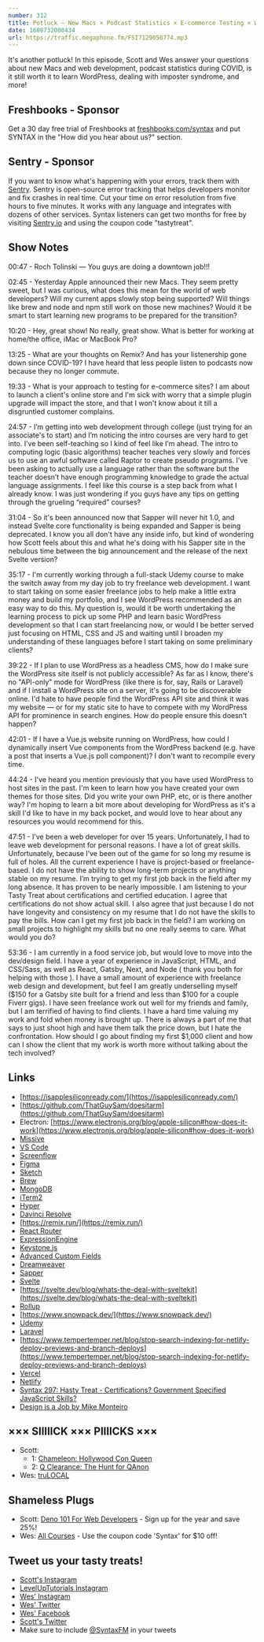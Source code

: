 ```yaml
---
number: 312
title: Potluck — New Macs × Podcast Statistics × E-commerce Testing × WordPress × Charging More × Learning Web Dev × More!
date: 1608732000434
url: https://traffic.megaphone.fm/FSI7129050774.mp3
---
```


It's another potluck! In this episode, Scott and Wes answer your questions about new Macs and web development, podcast statistics during COVID, is it still worth it to learn WordPress, dealing with imposter syndrome, and more!

## Freshbooks - Sponsor
Get a 30 day free trial of Freshbooks at [freshbooks.com/syntax](https://freshbooks.com/syntax) and put SYNTAX in the "How did you hear about us?" section.

## Sentry - Sponsor
If you want to know what's happening with your errors, track them with [Sentry](https://sentry.io/). Sentry is open-source error tracking that helps developers monitor and fix crashes in real time. Cut your time on error resolution from five hours to five minutes. It works with any language and integrates with dozens of other services. Syntax listeners can get two months for free by visiting [Sentry.io](https://sentry.io/) and using the coupon code "tastytreat".

## Show Notes
00:47 - Roch Tolinski — You guys are doing a downtown job!!!

02:45 - Yesterday Apple announced their new Macs. They seem pretty sweet, but I was curious, what does this mean for the world of web developers? Will my current apps slowly stop being supported? Will things like brew and node and npm still work on those new machines? Would it be smart to start learning new programs to be prepared for the transition?

10:20 - Hey, great show! No really, great show. What is better for working at home/the office, iMac or MacBook Pro?

13:25 - What are your thoughts on Remix? And has your listenership gone down since COVID-19? I have heard that less people listen to podcasts now because they no longer commute.

19:33 - What is your approach to testing for e-commerce sites? I am about to launch a client's online store and I'm sick with worry that a simple plugin upgrade will impact the store, and that I won't know about it till a disgruntled customer complains.

24:57 - I’m getting into web development through college (just trying for an associate's to start) and I’m noticing the intro courses are very hard to get into. I’ve been self-teaching so I kind of feel like I’m ahead. The intro to computing logic (basic algorithms) teacher teaches very slowly and forces us to use an awful software called Raptor to create pseudo programs. I’ve been asking to actually use a language rather than the software but the teacher doesn’t have enough programming knowledge to grade the actual language assignments. I feel like this course is a step back from what I already know. I was just wondering if you guys have any tips on getting through the grueling “required” courses?

31:04 - So it's been announced now that Sapper will never hit 1.0, and instead Svelte core functionality is being expanded and Sapper is being deprecated. I know you all don't have any inside info, but kind of wondering how Scott feels about this and what he's doing with his Sapper site in the nebulous time between the big announcement and the release of the next Svelte version?

35:17 - I'm currently working through a full-stack Udemy course to make the switch away from my day job to try freelance web development. I want to start taking on some easier freelance jobs to help make a little extra money and build my portfolio, and I see WordPress recommended as an easy way to do this. My question is, would it be worth undertaking the learning process to pick up some PHP and learn basic WordPress development so that I can start freelancing now, or would I be better served just focusing on HTML, CSS and JS and waiting until I broaden my understanding of these languages before I start taking on some preliminary clients?

39:22 - If I plan to use WordPress as a headless CMS, how do I make sure the WordPress site itself is not publicly accessible? As far as I know, there's no "API-only" mode for WordPress (like there is for, say, Rails or Laravel) and if I install a WordPress site on a server, it's going to be discoverable online. I'd hate to have people find the WordPress API site and think it was my website — or for my static site to have to compete with my WordPress API for prominence in search engines. How do people ensure this doesn't happen?

42:01 - If I have a Vue.js website running on WordPress, how could I dynamically insert Vue components from the WordPress backend (e.g. have a post that inserts a Vue.js poll component)? I don't want to recompile every time.

44:24 - I've heard you mention previously that you have used WordPress to host sites in the past. I'm keen to learn how you have created your own themes for those sites. Did you write your own PHP, etc, or is there another way? I'm hoping to learn a bit more about developing for WordPress as it's a skill I'd like to have in my back pocket, and would love to hear about any resources you would recommend for this.

47:51 - I’ve been a web developer for over 15 years. Unfortunately, I had to leave web development for personal reasons. I have a lot of great skills. Unfortunately, because I’ve been out of the game for so long my resume is full of holes. All the current experience I have is project-based or freelance-based. I do not have the ability to show long-term projects or anything stable on my resume. I’m trying to get my first job back in the field after my long absence. It has proven to be nearly impossible. I am listening to your Tasty Treat about certifications and certified education. I agree that certifications do not show actual skill. I also agree that just because I do not have longevity and consistency on my resume that I do not have the skills to pay the bills. How can I get my first job back in the field? I am working on small projects to highlight my skills but no one really seems to care. What would you do?

53:36 - I am currently in a food service job, but would love to move into the dev/design field. I have a year of experience in JavaScript, HTML, and CSS/Sass, as well as React, Gatsby, Next, and Node ( thank you both for helping with those ). I have a small amount of experience with freelance web design and development, but feel I am greatly underselling myself ($150 for a Gatsby site built for a friend and less than $100 for a couple Fiverr gigs). I have seen freelance work out well for my friends and family, but I am terrified of having to find clients. I have a hard time valuing my work and fold when money is brought up. There is always a part of me that says to just shoot high and have them talk the price down, but I hate the confrontation. How should I go about finding my first $1,000 client and how can I show the client that my work is worth more without talking about the tech involved?

## Links
* [https://isapplesiliconready.com/](https://isapplesiliconready.com/)
* [https://github.com/ThatGuySam/doesitarm](https://github.com/ThatGuySam/doesitarm)
* Electron: [https://www.electronjs.org/blog/apple-silicon#how-does-it-work](https://www.electronjs.org/blog/apple-silicon#how-does-it-work)
* [Missive](https://missiveapp.com/)
* [VS Code](https://code.visualstudio.com/)
* [Screenflow](http://www.telestream.net/screenflow/overview.htm)
* [Figma](https://www.figma.com/)
* [Sketch](https://www.sketch.com/)
* [Brew](https://brew.sh/)
* [MongoDB](https://www.mongodb.com)
* [iTerm2](https://iterm2.com/)
* [Hyper](https://hyper.is/)
* [Davinci Resolve](https://www.blackmagicdesign.com/products/davinciresolve/)
* [https://remix.run/](https://remix.run/)
* [React Router](https://reactrouter.com/)
* [ExpressionEngine](https://expressionengine.com/)
* [Keystone.js](https://www.keystonejs.com/)
* [Advanced Custom Fields](https://www.advancedcustomfields.com/)
* [Dreamweaver](https://www.adobe.com/products/dreamweaver.html)
* [Sapper](https://sapper.svelte.dev/)
* [Svelte](https://svelte.dev/)
* [https://svelte.dev/blog/whats-the-deal-with-sveltekit](https://svelte.dev/blog/whats-the-deal-with-sveltekit)
* [Rollup](https://rollupjs.org/)
* [https://www.snowpack.dev/](https://www.snowpack.dev/)
* [Udemy](https://www.udemy.com/)
* [Laravel](https://laravel.com/)
* [https://www.tempertemper.net/blog/stop-search-indexing-for-netlify-deploy-previews-and-branch-deploys](https://www.tempertemper.net/blog/stop-search-indexing-for-netlify-deploy-previews-and-branch-deploys)
* [Vercel](https://vercel.com/)
* [Netlify](https://www.netlify.com/)
* [Syntax 297: Hasty Treat - Certifications? Government Specified JavaScript Skills?](https://syntax.fm/show/297/hasty-treat-certifications-government-specified-javascript-skills)
* [Design is a Job by Mike Monteiro](https://abookapart.com/products/design-is-a-job)

## ××× SIIIIICK ××× PIIIICKS ×××
* Scott:
  * 1: [Chameleon: Hollywood Con Queen](https://podcasts.apple.com/us/podcast/chameleon-hollywood-con-queen/id1532225667)
  * 2: [Q Clearance: The Hunt for QAnon](https://podcasts.apple.com/us/podcast/q-clearance-the-hunt-for-qanon/id1534027012)
* Wes: [truLOCAL](https://trulocalusa.com/)

## Shameless Plugs
* Scott: [Deno 101 For Web Developers](https://www.leveluptutorials.com/pro) - Sign up for the year and save 25%!
* Wes: [All Courses](https://wesbos.com/courses/) - Use the coupon code 'Syntax' for $10 off!

## Tweet us your tasty treats!
* [Scott's Instagram](https://www.instagram.com/stolinski/)
* [LevelUpTutorials Instagram](https://www.instagram.com/LevelUpTutorials/)
* [Wes' Instagram](https://www.instagram.com/wesbos/)
* [Wes' Twitter](https://twitter.com/wesbos)
* [Wes' Facebook](https://www.facebook.com/wesbos.developer)
* [Scott's Twitter](https://twitter.com/stolinski)
* Make sure to include [@SyntaxFM](https://twitter.com/SyntaxFM) in your tweets
